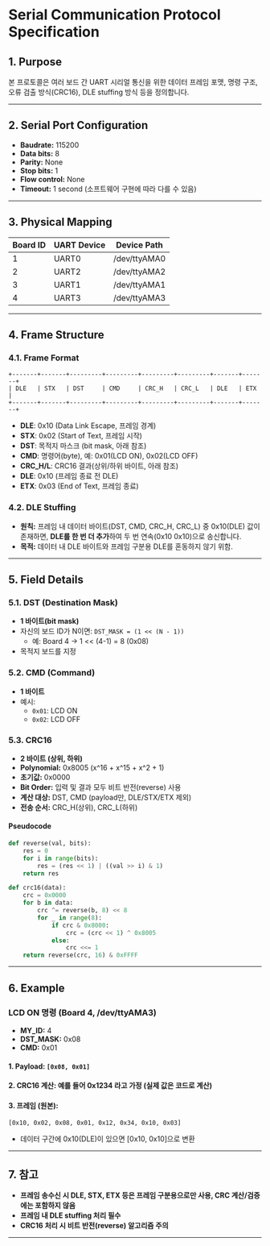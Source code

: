 # Serial Communication Protocol Specification

## 1. Purpose

본 프로토콜은 여러 보드 간 UART 시리얼 통신을 위한 데이터 프레임 포맷, 명령 구조, 오류 검출 방식(CRC16), DLE stuffing 방식 등을 정의합니다.

---

## 2. Serial Port Configuration

- **Baudrate:** 115200
- **Data bits:** 8
- **Parity:** None
- **Stop bits:** 1
- **Flow control:** None
- **Timeout:** 1 second (소프트웨어 구현에 따라 다를 수 있음)

---

## 3. Physical Mapping

| Board ID | UART Device      | Device Path     |
|----------|------------------|----------------|
| 1        | UART0            | /dev/ttyAMA0   |
| 2        | UART2            | /dev/ttyAMA2   |
| 3        | UART1            | /dev/ttyAMA1   |
| 4        | UART3            | /dev/ttyAMA3   |

---

## 4. Frame Structure

### 4.1. Frame Format

```
+-------+-------+---------+---------+---------+---------+-------+-------+
| DLE   | STX   | DST     | CMD     | CRC_H   | CRC_L   | DLE   | ETX   |
+-------+-------+---------+---------+---------+---------+-------+-------+
```

- **DLE**: 0x10 (Data Link Escape, 프레임 경계)
- **STX**: 0x02 (Start of Text, 프레임 시작)
- **DST**: 목적지 마스크 (bit mask, 아래 참조)
- **CMD**: 명령어(byte), 예: 0x01(LCD ON), 0x02(LCD OFF)
- **CRC_H/L**: CRC16 결과(상위/하위 바이트, 아래 참조)
- **DLE**: 0x10 (프레임 종료 전 DLE)
- **ETX**: 0x03 (End of Text, 프레임 종료)

### 4.2. DLE Stuffing

- **원칙:** 프레임 내 데이터 바이트(DST, CMD, CRC_H, CRC_L) 중 0x10(DLE) 값이 존재하면, **DLE를 한 번 더 추가**하여 두 번 연속(0x10 0x10)으로 송신합니다.
- **목적:** 데이터 내 DLE 바이트와 프레임 구분용 DLE를 혼동하지 않기 위함.

---

## 5. Field Details

### 5.1. DST (Destination Mask)

- **1 바이트(bit mask)**
- 자신의 보드 ID가 N이면: `DST_MASK = (1 << (N - 1))`
    - 예: Board 4 → 1 << (4-1) = 8 (0x08)
- 목적지 보드를 지정

### 5.2. CMD (Command)

- **1 바이트**
- 예시:
    - `0x01`: LCD ON
    - `0x02`: LCD OFF

### 5.3. CRC16

- **2 바이트 (상위, 하위)**
- **Polynomial:** 0x8005 (x^16 + x^15 + x^2 + 1)
- **초기값:** 0x0000
- **Bit Order:** 입력 및 결과 모두 비트 반전(reverse) 사용
- **계산 대상:** DST, CMD (payload만, DLE/STX/ETX 제외)
- **전송 순서:** CRC_H(상위), CRC_L(하위)

#### Pseudocode

```python
def reverse(val, bits):
    res = 0
    for i in range(bits):
        res = (res << 1) | ((val >> i) & 1)
    return res

def crc16(data):
    crc = 0x0000
    for b in data:
        crc ^= reverse(b, 8) << 8
        for _ in range(8):
            if crc & 0x8000:
                crc = (crc << 1) ^ 0x8005
            else:
                crc <<= 1
    return reverse(crc, 16) & 0xFFFF
```

---

## 6. Example

### LCD ON 명령 (Board 4, /dev/ttyAMA3)

- **MY_ID:** 4
- **DST_MASK:** 0x08
- **CMD:** 0x01

#### 1. Payload: `[0x08, 0x01]`
#### 2. CRC16 계산: 예를 들어 0x1234 라고 가정 (실제 값은 코드로 계산)
#### 3. 프레임 (원본):  
    [0x10, 0x02, 0x08, 0x01, 0x12, 0x34, 0x10, 0x03]
- 데이터 구간에 0x10(DLE)이 있으면 [0x10, 0x10]으로 변환

---

## 7. 참고

- **프레임 송수신 시 DLE, STX, ETX 등은 프레임 구분용으로만 사용, CRC 계산/검증에는 포함하지 않음**
- **프레임 내 DLE stuffing 처리 필수**
- **CRC16 처리 시 비트 반전(reverse) 알고리즘 주의**

---
